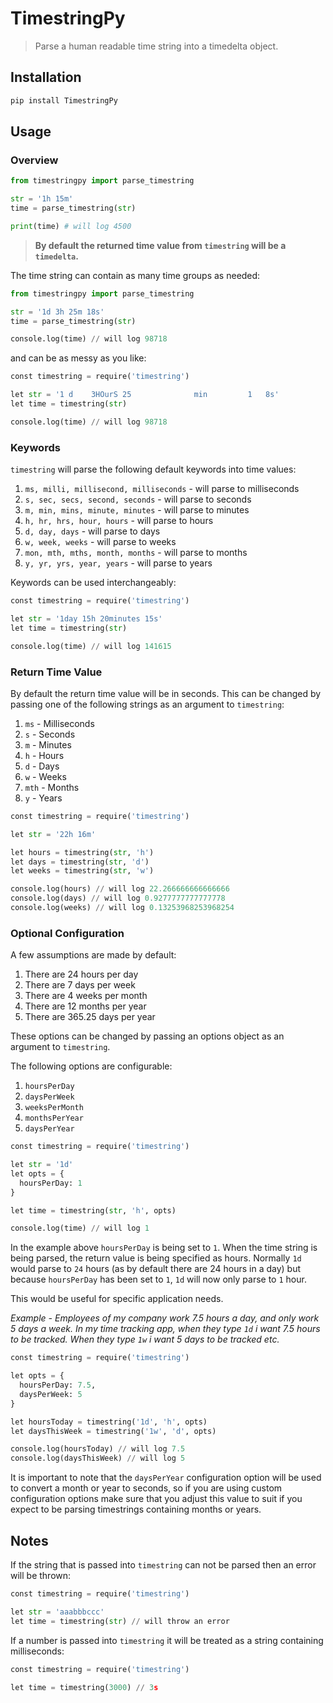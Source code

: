 # TimestringPy
> Parse a human readable time string into a timedelta object.

## Installation

```bash
pip install TimestringPy
```

## Usage

### Overview

```py
from timestringpy import parse_timestring

str = '1h 15m'
time = parse_timestring(str)

print(time) # will log 4500
```

> **By default the returned time value from `timestring` will be a `timedelta`.**

The time string can contain as many time groups as needed:

```py
from timestringpy import parse_timestring

str = '1d 3h 25m 18s'
time = parse_timestring(str)

console.log(time) // will log 98718
```

and can be as messy as you like:

```py
const timestring = require('timestring')

let str = '1 d    3HOurS 25              min         1   8s'
let time = timestring(str)

console.log(time) // will log 98718
```

### Keywords

`timestring` will parse the following default keywords into time values:

1. `ms, milli, millisecond, milliseconds` - will parse to milliseconds
2. `s, sec, secs, second, seconds` - will parse to seconds
3. `m, min, mins, minute, minutes` - will parse to minutes
4. `h, hr, hrs, hour, hours` - will parse to hours
5. `d, day, days` - will parse to days
6. `w, week, weeks` - will parse to weeks
7. `mon, mth, mths, month, months` - will parse to months
8. `y, yr, yrs, year, years` - will parse to years

Keywords can be used interchangeably:

```py
const timestring = require('timestring')

let str = '1day 15h 20minutes 15s'
let time = timestring(str)

console.log(time) // will log 141615
```

### Return Time Value

By default the return time value will be in seconds. This can be changed by passing one of the following strings as an argument to `timestring`:

1. `ms` - Milliseconds
2. `s` - Seconds
3. `m` - Minutes
4. `h` - Hours
5. `d` - Days
6. `w` - Weeks
7. `mth` - Months
8. `y` - Years

```py
const timestring = require('timestring')

let str = '22h 16m'

let hours = timestring(str, 'h')
let days = timestring(str, 'd')
let weeks = timestring(str, 'w')

console.log(hours) // will log 22.266666666666666
console.log(days) // will log 0.9277777777777778
console.log(weeks) // will log 0.13253968253968254
```

### Optional Configuration

A few assumptions are made by default:

1. There are 24 hours per day
2. There are 7 days per week
3. There are 4 weeks per month
4. There are 12 months per year
5. There are 365.25 days per year

These options can be changed by passing an options object as an argument to `timestring`.

The following options are configurable:

1. `hoursPerDay`
2. `daysPerWeek`
3. `weeksPerMonth`
4. `monthsPerYear`
5. `daysPerYear`

```py
const timestring = require('timestring')

let str = '1d'
let opts = {
  hoursPerDay: 1
}

let time = timestring(str, 'h', opts)

console.log(time) // will log 1
```

In the example above `hoursPerDay` is being set to `1`. When the time string is being parsed, the return value is being specified as hours. Normally `1d` would parse to `24` hours (as by default there are 24 hours in a day) but because `hoursPerDay` has been set to `1`, `1d` will now only parse to `1` hour.

This would be useful for specific application needs.

*Example - Employees of my company work 7.5 hours a day, and only work 5 days a week. In my time tracking app, when they type `1d` i want 7.5 hours to be tracked. When they type `1w` i want 5 days to be tracked etc.*

```py
const timestring = require('timestring')

let opts = {
  hoursPerDay: 7.5,
  daysPerWeek: 5
}

let hoursToday = timestring('1d', 'h', opts)
let daysThisWeek = timestring('1w', 'd', opts)

console.log(hoursToday) // will log 7.5
console.log(daysThisWeek) // will log 5
```

It is important to note that the `daysPerYear` configuration option will be used to convert a month or year to seconds, so if you are using custom configuration options make sure that you adjust this value to suit if you expect to be parsing timestrings containing months or years.

## Notes

If the string that is passed into `timestring` can not be parsed then an error will be thrown:

```py
const timestring = require('timestring')

let str = 'aaabbbccc'
let time = timestring(str) // will throw an error
```

If a number is passed into `timestring` it will be treated as a string containing milliseconds:

```py
const timestring = require('timestring')

let time = timestring(3000) // 3s
```